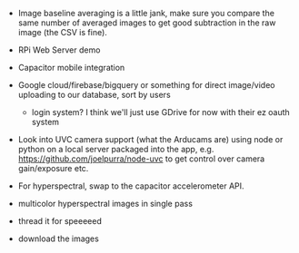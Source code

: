 
- Image baseline averaging is a little jank, make sure you compare the same number of averaged images to get good subtraction in the raw image (the CSV is fine).

- RPi Web Server demo
- Capacitor mobile integration
- Google cloud/firebase/bigquery or something for direct image/video uploading to our database, sort by users 
    - login system? I think we'll just use GDrive for now with their ez oauth system
- Look into UVC camera support (what the Arducams are) using node or python on a local server packaged into the app, e.g. https://github.com/joelpurra/node-uvc to get control over camera gain/exposure etc.


- For hyperspectral, swap to the capacitor accelerometer API.
- multicolor hyperspectral images in single pass
- thread it for speeeeed
- download the images